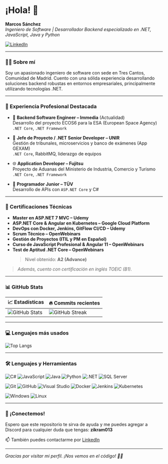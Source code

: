 # ¡Hola! 👋

**Marcos Sánchez**  
*Ingeniero de Software | Desarrollador Backend especializado en .NET, JavaScript, Java y Python*

[![LinkedIn](https://img.shields.io/badge/LinkedIn-Perfil-blue)](https://www.linkedin.com/in/marcos-sanchez-hernandez)

---

### 🧑‍💻 Sobre mí

Soy un apasionado ingeniero de software con sede en Tres Cantos, Comunidad de Madrid. Cuento con una sólida experiencia desarrollando soluciones backend robustas en entornos empresariales, principalmente utilizando tecnologías .NET.

---

### 🏢 Experiencia Profesional Destacada

- 🔧 **Backend Software Engineer – Immedia** (Actualidad)  
  Desarrollo del proyecto ECOS6 para la ESA (European Space Agency)  
  `.NET Core`, `.NET Framework`

- 🎯 **Jefe de Proyecto / .NET Senior Developer – UNIR**  
  Gestión de tribunales, microservicios y banco de exámenes (App GEXAM)  
  `.NET Core`, RabbitMQ, liderazgo de equipos

- 🌐 **Application Developer – Fujitsu**  
  Proyecto de Aduanas del Ministerio de Industria, Comercio y Turismo  
  `.NET Core`, `.NET Framework`

- 🧪 **Programador Junior – TÜV**  
  Desarrollo de APIs con `ASP.NET Core` y C#

---

### 📜 Certificaciones Técnicas

- **Master en ASP.NET 7 MVC – Udemy**  
- **ASP.NET Core & Angular en Kubernetes – Google Cloud Platform**  
- **DevOps con Docker, Jenkins, GitFlow CI/CD – Udemy**  
- **Scrum Técnico – OpenWebinars**  
- **Gestión de Proyectos (ITIL y PM en Español)**  
- **Curso de JavaScript Profesional & Angular 11 – OpenWebinars**  
- **Test de Aptitud .NET Core – OpenWebinars**  
  > Nivel obtenido: **A2 (Advance)**

> *Además, cuento con certificación en inglés TOEIC (B1).*

---

### 📊 GitHub Stats

| 📈 Estadísticas | 🔥 Commits recientes |
|----------------|----------------------|
| ![GitHub Stats](https://github-readme-stats.vercel.app/api?username=zikram013&show_icons=true&theme=tokyonight&hide_title=true) | ![GitHub Streak](https://streak-stats.demolab.com/?user=zikram013&theme=tokyonight) |

---

### 💻 Lenguajes más usados

![Top Langs](https://github-readme-stats.vercel.app/api/top-langs/?username=zikram013&layout=compact&theme=tokyonight)

---

### 🛠️ Lenguajes y Herramientas

![C#](https://img.shields.io/badge/C%23-239120?style=for-the-badge&logo=csharp&logoColor=white)
![JavaScript](https://img.shields.io/badge/JavaScript-F7DF1E?style=for-the-badge&logo=javascript&logoColor=black)
![Java](https://img.shields.io/badge/Java-007396?style=for-the-badge&logo=java&logoColor=white)
![Python](https://img.shields.io/badge/Python-3776AB?style=for-the-badge&logo=python&logoColor=white)
![.NET](https://img.shields.io/badge/.NET-512BD4?style=for-the-badge&logo=dotnet&logoColor=white)
![SQL Server](https://img.shields.io/badge/SQL%20Server-CC2927?style=for-the-badge&logo=microsoftsqlserver&logoColor=white)

![Git](https://img.shields.io/badge/Git-F05032?style=for-the-badge&logo=git&logoColor=white)
![GitHub](https://img.shields.io/badge/GitHub-181717?style=for-the-badge&logo=github&logoColor=white)
![Visual Studio](https://img.shields.io/badge/Visual%20Studio-5C2D91?style=for-the-badge&logo=visualstudio&logoColor=white)
![Docker](https://img.shields.io/badge/Docker-2496ED?style=for-the-badge&logo=docker&logoColor=white)
![Jenkins](https://img.shields.io/badge/Jenkins-D24939?style=for-the-badge&logo=jenkins&logoColor=white)
![Kubernetes](https://img.shields.io/badge/Kubernetes-326CE5?style=for-the-badge&logo=kubernetes&logoColor=white)

![Windows](https://img.shields.io/badge/Windows-0078D6?style=for-the-badge&logo=windows&logoColor=white)
![Linux](https://img.shields.io/badge/Linux-FCC624?style=for-the-badge&logo=linux&logoColor=black)

---

### 🤝 ¡Conectemos!

Espero que este repositorio te sirva de ayuda y me puedes agregar a Discord para cualquier duda que tengas: **zikram013**

📫 También puedes contactarme por [LinkedIn](https://www.linkedin.com/in/marcos-sanchez-hernandez)

---

*Gracias por visitar mi perfil. ¡Nos vemos en el código! 👨‍💻*
